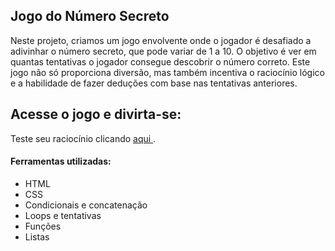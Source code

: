 ## Jogo do Número Secreto

Neste projeto, criamos um jogo envolvente onde o jogador é desafiado a adivinhar o número secreto, que pode variar de 1 a 10. O objetivo é ver em quantas tentativas o jogador consegue descobrir o número correto. Este jogo não só proporciona diversão, mas também incentiva o raciocínio lógico e a habilidade de fazer deduções com base nas tentativas anteriores.

## Acesse o jogo e divirta-se:

Teste seu raciocínio clicando [aqui ](https://jogo-eight-wheat-32.vercel.app/).

#### Ferramentas utilizadas:
* HTML
* CSS
* Condicionais e concatenação
* Loops e tentativas
* Funções
* Listas

